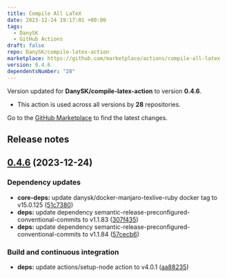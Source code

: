 ```yaml
---
title: Compile All LaTeX
date: 2023-12-24 19:17:01 +00:00
tags:
  - DanySK
  - GitHub Actions
draft: false
repo: DanySK/compile-latex-action
marketplace: https://github.com/marketplace/actions/compile-all-latex
version: 0.4.6
dependentsNumber: "28"
---
```



Version updated for **DanySK/compile-latex-action** to version **0.4.6**.
- This action is used across all versions by **28** repositories.

Go to the [GitHub Marketplace](https://github.com/marketplace/actions/compile-all-latex) to find the latest changes.

## Release notes

## [0.4.6](https://github.com/DanySK/compile-latex-action/compare/0.4.5...0.4.6) (2023-12-24)


### Dependency updates

* **core-deps:** update danysk/docker-manjaro-texlive-ruby docker tag to v15.0.125 ([51c7380](https://github.com/DanySK/compile-latex-action/commit/51c73802b0f399db8feb567f9d001e35648c08fe))
* **deps:** update dependency semantic-release-preconfigured-conventional-commits to v1.1.83 ([307f435](https://github.com/DanySK/compile-latex-action/commit/307f435189bcfa84eeff3d03b86113c828ed3ad3))
* **deps:** update dependency semantic-release-preconfigured-conventional-commits to v1.1.84 ([57cecb6](https://github.com/DanySK/compile-latex-action/commit/57cecb600acf5442594e59a84dd9c59105930bc6))


### Build and continuous integration

* **deps:** update actions/setup-node action to v4.0.1 ([aa88235](https://github.com/DanySK/compile-latex-action/commit/aa88235976a01d2da50ad2ea37b570fc68238412))



